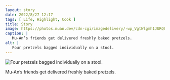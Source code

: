 ```yaml
---
layout: story
date: 2022/8/27 12:17
tags: [ Life, Highlight, Cook ]
title: Story
image: https://photos.muan.dev/cdn-cgi/imagedelivery/-wp_VgtWlgmh1JURQ8t1mg/68712f17-c210-46e6-846b-1f68dc699300/public
caption: |
   Mu-An’s friends get delivered freshly baked pretzels.
alt: |
   Four pretzels bagged individually on a stool. 
---
```


![Four pretzels bagged individually on a stool. ](https://photos.muan.dev/cdn-cgi/imagedelivery/-wp_VgtWlgmh1JURQ8t1mg/68712f17-c210-46e6-846b-1f68dc699300/public)

Mu-An’s friends get delivered freshly baked pretzels.
